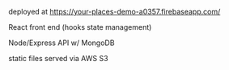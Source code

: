 deployed at https://your-places-demo-a0357.firebaseapp.com/

React front end (hooks state management)

Node/Express API w/ MongoDB

static files served via AWS S3
